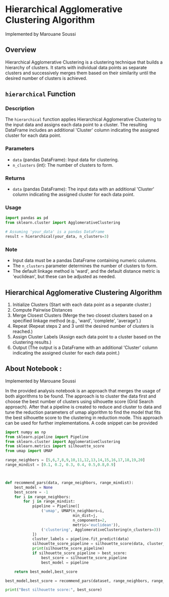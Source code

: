# Hierarchical Agglomerative Clustering Algorithm 
Implemented by Marouane Soussi
## Overview

Hierarchical Agglomerative Clustering is a clustering technique that builds a hierarchy of clusters. It starts with individual data points as separate clusters and successively merges them based on their similarity until the desired number of clusters is achieved.

## `hierarchical` Function

### Description

The `hierarchical` function applies Hierarchical Agglomerative Clustering to the input data and assigns each data point to a cluster. The resulting DataFrame includes an additional 'Cluster' column indicating the assigned cluster for each data point.

### Parameters

- `data` (pandas DataFrame): Input data for clustering.
- `n_clusters` (int): The number of clusters to form.

### Returns

- `data` (pandas DataFrame): The input data with an additional 'Cluster' column indicating the assigned cluster for each data point.

### Usage

```python
import pandas as pd
from sklearn.cluster import AgglomerativeClustering

# Assuming 'your_data' is a pandas DataFrame
result = hierarchical(your_data, n_clusters=3)
```

### Note
- Input data must be a pandas DataFrame containing numeric columns.
- The `n_clusters` parameter determines the number of clusters to form.
- The default linkage method is 'ward', and the default distance metric is 'euclidean', but these can be adjusted as needed.

## Hierarchical Agglomerative Clustering Algorithm
1. Initialize Clusters (Start with each data point as a separate cluster.)
2. Compute Pairwise Distances
3. Merge Closest Clusters (Merge the two closest clusters based on a specified linkage method (e.g., 'ward', 'complete', 'average').)
4. Repeat (Repeat steps 2 and 3 until the desired number of clusters is reached.)
5. Assign Cluster Labels (Assign each data point to a cluster based on the clustering results.)
6. Output (The output is a DataFrame with an additional 'Cluster' column indicating the assigned cluster for each data point.)


## About Notebook :
Implemented by Marouane Soussi

In the provided analysis notebook is an approach that merges the usage of both algorithms to be found. The approach is to cluster 
the data first and choose the best number of clusters using silhouette score (Grid Search approach). After that a pipeline is created to reduce and cluster to data and tune 
the reduction parameters of umap algorithm to find the model that fits the best silhouette score to the clustering in reduction mode. This approach can be used for
further implementations. A code snippet can be provided
```python
import numpy as np
from sklearn.pipeline import Pipeline
from sklearn.cluster import AgglomerativeClustering
from sklearn.metrics import silhouette_score
from umap import UMAP

range_neighbors = [5,6,7,8,9,10,11,12,13,14,15,16,17,18,19,20]
range_mindist = [0.1, 0.2, 0.3, 0.4, 0.5,0.8,0.9]



def recommend_pars(data, range_neighbors, range_mindist):
    best_model = None
    best_score = -1
    for i in range_neighbors:
        for j in range_mindist:
            pipeline = Pipeline([
                ('umap', UMAP(n_neighbors=i,
                              min_dist=j,
                              n_components=2,
                              metric='euclidean')),
                ('clustering', AgglomerativeClustering(n_clusters=3))
            ])
            cluster_labels = pipeline.fit_predict(data)
            silhouette_score_pipeline = silhouette_score(data, cluster_labels)
            print(silhouette_score_pipeline)
            if silhouette_score_pipeline > best_score:
                best_score = silhouette_score_pipeline
                best_model = pipeline

    return best_model,best_score

best_model,best_score = recommend_pars(dataset, range_neighbors, range_mindist)

print("Best silhouette score:", best_score)
```